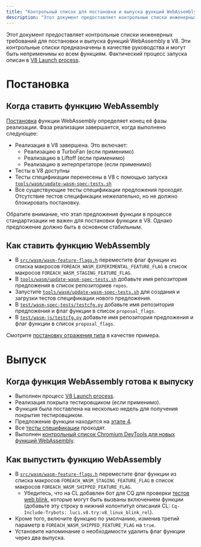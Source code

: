 ```yaml
---
title: "Контрольный список для постановки и выпуска функций WebAssembly"
description: "Этот документ предоставляет контрольные списки инженерных требований по постановке и выпуску функции WebAssembly в V8."
---
```

Этот документ предоставляет контрольные списки инженерных требований для постановки и выпуска функций WebAssembly в V8. Эти контрольные списки предназначены в качестве руководства и могут быть неприменимы ко всем функциям. Фактический процесс запуска описан в [V8 Launch process](https://v8.dev/docs/feature-launch-process).

# Постановка

## Когда ставить функцию WebAssembly

[Постановка](https://docs.google.com/document/d/1ZgyNx7iLtRByBtbYi1GssWGefXXciLeADZBR_FxG-hE) функции WebAssembly определяет конец её фазы реализации. Фаза реализации завершается, когда выполнено следующее:

- Реализация в V8 завершена. Это включает:
    - Реализацию в TurboFan (если применимо)
    - Реализацию в Liftoff (если применимо)
    - Реализацию в интерпретаторе (если применимо)
- Тесты в V8 доступны
- Тесты спецификации перенесены в V8 с помощью запуска [`tools/wasm/update-wasm-spec-tests.sh`](https://cs.chromium.org/chromium/src/v8/tools/wasm/update-wasm-spec-tests.sh)
- Все существующие тесты спецификации предложения проходят. Отсутствие тестов спецификации нежелательно, но не должно блокировать постановку.

Обратите внимание, что этап предложения функции в процессе стандартизации не важен для постановки функции в V8. Однако предложение должно быть в основном стабильным.

## Как ставить функцию WebAssembly

- В [`src/wasm/wasm-feature-flags.h`](https://cs.chromium.org/chromium/src/v8/src/wasm/wasm-feature-flags.h) переместите флаг функции из списка макросов `FOREACH_WASM_EXPERIMENTAL_FEATURE_FLAG` в список макросов `FOREACH_WASM_STAGING_FEATURE_FLAG`.
- В [`tools/wasm/update-wasm-spec-tests.sh`](https://cs.chromium.org/chromium/src/v8/tools/wasm/update-wasm-spec-tests.sh) добавьте имя репозитория предложения в список репозиториев `repos`.
- Запустите [`tools/wasm/update-wasm-spec-tests.sh`](https://cs.chromium.org/chromium/src/v8/tools/wasm/update-wasm-spec-tests.sh) для создания и загрузки тестов спецификации нового предложения.
- В [`test/wasm-spec-tests/testcfg.py`](https://cs.chromium.org/chromium/src/v8/test/wasm-spec-tests/testcfg.py) добавьте имя репозитория предложения и флаг функции в список `proposal_flags`.
- В [`test/wasm-js/testcfg.py`](https://cs.chromium.org/chromium/src/v8/test/wasm-js/testcfg.py) добавьте имя репозитория предложения и флаг функции в список `proposal_flags`.

Смотрите [постановку отражения типа](https://crrev.com/c/1771791) в качестве примера.

# Выпуск

## Когда функция WebAssembly готова к выпуску

- Выполнен процесс [V8 Launch process](https://v8.dev/docs/feature-launch-process).
- Реализация покрыта тестировщиком (если применимо).
- Функция была поставлена на несколько недель для получения покрытия тестировщиком.
- Предложение функции находится на [этапе 4](https://github.com/WebAssembly/proposals).
- Все [тесты спецификации](https://github.com/WebAssembly/spec/tree/master/test) проходят.
- Выполнен [контрольный список Chromium DevTools для новых функций WebAssembly](https://docs.google.com/document/d/1WbL-fGuLbbNr5-n_nRGo_ILqZFnh5ZjRSUcDTT3yI8s/preview).

## Как выпустить функцию WebAssembly

- В [`src/wasm/wasm-feature-flags.h`](https://source.chromium.org/chromium/chromium/src/+/master:v8/src/wasm/wasm-feature-flags.h) переместите флаг функции из списка макросов `FOREACH_WASM_STAGING_FEATURE_FLAG` в список макросов `FOREACH_WASM_SHIPPED_FEATURE_FLAG`.
    - Убедитесь, что на CL добавлен бот для CQ для проверки [тестов web blink](https://v8.dev/docs/blink-layout-tests), которые могут быть вызваны включением функции (добавьте эту строку в нижний колонтитул описания CL: `Cq-Include-Trybots: luci.v8.try:v8_linux_blink_rel`).
- Кроме того, включите функцию по умолчанию, изменив третий параметр в `FOREACH_WASM_SHIPPED_FEATURE_FLAG` на `true`.
- Установите напоминание о необходимости удалить флаг функции через два выпуска.

